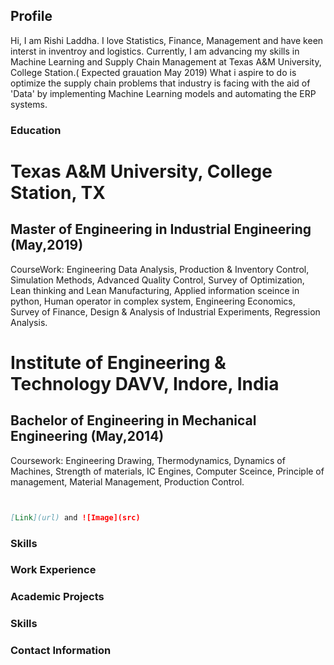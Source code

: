 ## Profile
Hi, I am Rishi Laddha. I love Statistics, Finance, Management and have keen interst in inventroy and logistics.
Currently, I am advancing my skills in Machine Learning and Supply Chain Management at Texas A&M University, College Station.( Expected grauation May 2019)
What i aspire to do is optimize the supply chain problems that industry is facing with the aid of 'Data' by implementing Machine Learning models and automating the ERP systems. 

### Education

# Texas A&M University, College Station, TX
## Master of Engineering in Industrial Engineering (May,2019)
CourseWork: Engineering Data Analysis, Production & Inventory Control, Simulation Methods, Advanced Quality Control, Survey of Optimization, Lean thinking and Lean Manufacturing, Applied information sceince in python, Human operator in complex system, Engineering Economics, Survey of Finance, Design & Analysis of Industrial Experiments, Regression Analysis.

# Institute of Engineering & Technology DAVV, Indore, India
## Bachelor of Engineering in Mechanical Engineering (May,2014)
Coursework: Engineering Drawing, Thermodynamics, Dynamics of Machines, Strength of materials, IC Engines, Computer Sceince, Principle of management, Material Management, Production Control.
```markdown


[Link](url) and ![Image](src)
```

### Skills

### Work Experience

### Academic Projects

### Skills

### Contact Information

